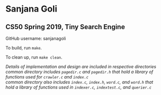 # Sanjana Goli
## CS50 Spring 2019, Tiny Search Engine

GitHub username: sanjanagoli

To build, run `make`.

To clean up, run `make clean`.

*Details of implementation and design are included in respective directories*  
*common directory includes `pagedir.c` and `pagedir.h` that hold a library of functions used for `crawler.c` and `index.c`*  
*common directory also includes `index.c`, `index.h`, `word.c`, and `word.h` that hold a library of functions used in `indexer.c`, `indextest.c`, and `querier.c`*

